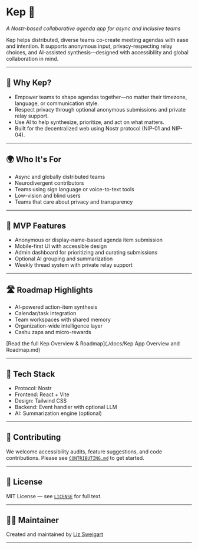 # Kep 🧭  
*A Nostr-based collaborative agenda app for async and inclusive teams*

Kep helps distributed, diverse teams co-create meeting agendas with ease and intention. It supports anonymous input, privacy-respecting relay choices, and AI-assisted synthesis—designed with accessibility and global collaboration in mind.

---

## 🚀 Why Kep?

- Empower teams to shape agendas together—no matter their timezone, language, or communication style.
- Respect privacy through optional anonymous submissions and private relay support.
- Use AI to help synthesize, prioritize, and act on what matters.
- Built for the decentralized web using Nostr protocol (NIP-01 and NIP-04).

---

## 🌍 Who It's For

- Async and globally distributed teams
- Neurodivergent contributors
- Teams using sign language or voice-to-text tools
- Low-vision and blind users
- Teams that care about privacy and transparency

---

## 🔧 MVP Features

- Anonymous or display-name-based agenda item submission
- Mobile-first UI with accessible design
- Admin dashboard for prioritizing and curating submissions
- Optional AI grouping and summarization
- Weekly thread system with private relay support

---

## 🛣️ Roadmap Highlights

- AI-powered action-item synthesis
- Calendar/task integration
- Team workspaces with shared memory
- Organization-wide intelligence layer
- Cashu zaps and micro-rewards

[Read the full Kep Overview & Roadmap](./docs/Kep App Overview and Roadmap.md)

---

## 🧪 Tech Stack

- Protocol: Nostr
- Frontend: React + Vite
- Design: Tailwind CSS
- Backend: Event handler with optional LLM
- AI: Summarization engine (optional)

---

## 🤝 Contributing

We welcome accessibility audits, feature suggestions, and code contributions. Please see [`CONTRIBUTING.md`](./CONTRIBUTING.md) to get started.

---

## 📜 License

MIT License — see [`LICENSE`](./LICENSE) for full text.

---

## 🧑‍🔧 Maintainer

Created and maintained by [Liz Sweigart](https://github.com/NotThatKindOfDrLiz)

---
